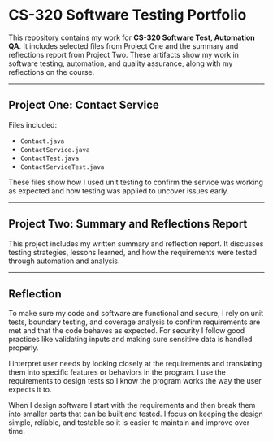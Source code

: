 # CS-320 Software Testing Portfolio

This repository contains my work for **CS-320 Software Test, Automation QA**. It includes selected files from Project One and the summary and reflections report from Project Two. These artifacts show my work in software testing, automation, and quality assurance, along with my reflections on the course.  

---

## Project One: Contact Service
Files included:  
- `Contact.java`  
- `ContactService.java`  
- `ContactTest.java`  
- `ContactServiceTest.java`  

These files show how I used unit testing to confirm the service was working as expected and how testing was applied to uncover issues early.  

---

## Project Two: Summary and Reflections Report
This project includes my written summary and reflection report. It discusses testing strategies, lessons learned, and how the requirements were tested through automation and analysis.  

---

## Reflection
To make sure my code and software are functional and secure, I rely on unit tests, boundary testing, and coverage analysis to confirm requirements are met and that the code behaves as expected. For security I follow good practices like validating inputs and making sure sensitive data is handled properly.  

I interpret user needs by looking closely at the requirements and translating them into specific features or behaviors in the program. I use the requirements to design tests so I know the program works the way the user expects it to.  

When I design software I start with the requirements and then break them into smaller parts that can be built and tested. I focus on keeping the design simple, reliable, and testable so it is easier to maintain and improve over time.  
